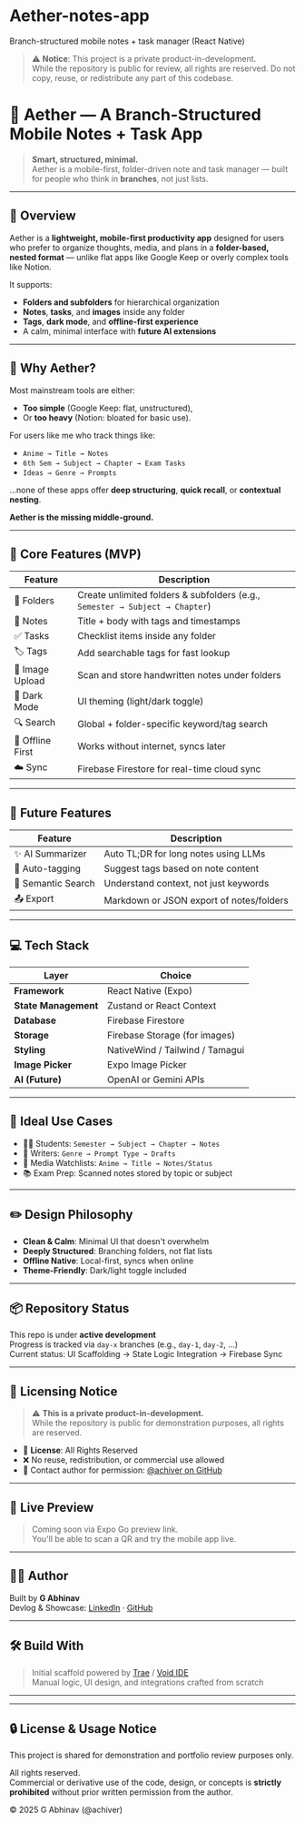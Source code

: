 # Aether-notes-app
Branch-structured mobile notes + task manager (React Native)



> ⚠️ **Notice**: This project is a private product-in-development.  
> While the repository is public for review, all rights are reserved. Do not copy, reuse, or redistribute any part of this codebase.


# 🌿 Aether — A Branch-Structured Mobile Notes + Task App

> **Smart, structured, minimal.**  
> Aether is a mobile-first, folder-driven note and task manager — built for people who think in **branches**, not just lists.

---

## 📌 Overview

Aether is a **lightweight, mobile-first productivity app** designed for users who prefer to organize thoughts, media, and plans in a **folder-based, nested format** — unlike flat apps like Google Keep or overly complex tools like Notion.

It supports:
- **Folders and subfolders** for hierarchical organization
- **Notes**, **tasks**, and **images** inside any folder
- **Tags**, **dark mode**, and **offline-first experience**
- A calm, minimal interface with **future AI extensions**

---

## 🧠 Why Aether?

Most mainstream tools are either:
- **Too simple** (Google Keep: flat, unstructured),
- Or **too heavy** (Notion: bloated for basic use).

For users like me who track things like:
- `Anime → Title → Notes`
- `6th Sem → Subject → Chapter → Exam Tasks`
- `Ideas → Genre → Prompts`

...none of these apps offer **deep structuring**, **quick recall**, or **contextual nesting**.

**Aether is the missing middle-ground.**

---

## 🌲 Core Features (MVP)

| Feature         | Description |
|----------------|-------------|
| 📁 Folders      | Create unlimited folders & subfolders (e.g., `Semester → Subject → Chapter`) |
| 📝 Notes        | Title + body with tags and timestamps |
| ✅ Tasks        | Checklist items inside any folder |
| 🏷️ Tags         | Add searchable tags for fast lookup |
| 📸 Image Upload | Scan and store handwritten notes under folders |
| 🌙 Dark Mode    | UI theming (light/dark toggle) |
| 🔍 Search       | Global + folder-specific keyword/tag search |
| 📴 Offline First| Works without internet, syncs later |
| ☁️ Sync         | Firebase Firestore for real-time cloud sync |

---

## 🌠 Future Features

| Feature         | Description |
|----------------|-------------|
| ✨ AI Summarizer| Auto TL;DR for long notes using LLMs |
| 🧠 Auto-tagging | Suggest tags based on note content |
| 🔎 Semantic Search | Understand context, not just keywords |
| 📤 Export       | Markdown or JSON export of notes/folders |

---

## 💻 Tech Stack

| Layer              | Choice                            |
|-------------------|------------------------------------|
| **Framework**      | React Native (Expo)               |
| **State Management** | Zustand or React Context        |
| **Database**       | Firebase Firestore                |
| **Storage**        | Firebase Storage (for images)     |
| **Styling**        | NativeWind / Tailwind / Tamagui   |
| **Image Picker**   | Expo Image Picker                 |
| **AI (Future)**    | OpenAI or Gemini APIs             |

---

## 📱 Ideal Use Cases

- 🧑‍🎓 Students: `Semester → Subject → Chapter → Notes`
- 🎨 Writers: `Genre → Prompt Type → Drafts`
- 🎥 Media Watchlists: `Anime → Title → Notes/Status`
- 📚 Exam Prep: Scanned notes stored by topic or subject

---

## ✏️ Design Philosophy

- **Clean & Calm**: Minimal UI that doesn't overwhelm
- **Deeply Structured**: Branching folders, not flat lists
- **Offline Native**: Local-first, syncs when online
- **Theme-Friendly**: Dark/light toggle included

---

## 📦 Repository Status

This repo is under **active development**  
Progress is tracked via `day-x` branches (e.g., `day-1`, `day-2`, ...)  
Current status: UI Scaffolding → State Logic Integration → Firebase Sync

---

## 🚫 Licensing Notice

> ⚠️ **This is a private product-in-development.**  
> While the repository is public for demonstration purposes, all rights are reserved.

- 📜 **License**: All Rights Reserved  
- ❌ No reuse, redistribution, or commercial use allowed  
- 📩 Contact author for permission: [@achiver on GitHub](https://github.com/achiver)

---

## 🔗 Live Preview

> Coming soon via Expo Go preview link.  
> You'll be able to scan a QR and try the mobile app live.

---

## 👨‍💻 Author

Built by **G Abhinav**  
Devlog & Showcase: [LinkedIn](https://linkedin.com/in/your-handle) · [GitHub](https://github.com/achiver)

---

## 🛠️ Build With

> Initial scaffold powered by [Trae](https://trae.ai) / [Void IDE](https://void.tools)  
> Manual logic, UI design, and integrations crafted from scratch

---







---

## 🔒 License & Usage Notice

This project is shared for demonstration and portfolio review purposes only.

All rights reserved.  
Commercial or derivative use of the code, design, or concepts is **strictly prohibited** without prior written permission from the author.

© 2025 G Abhinav (@achiver)
